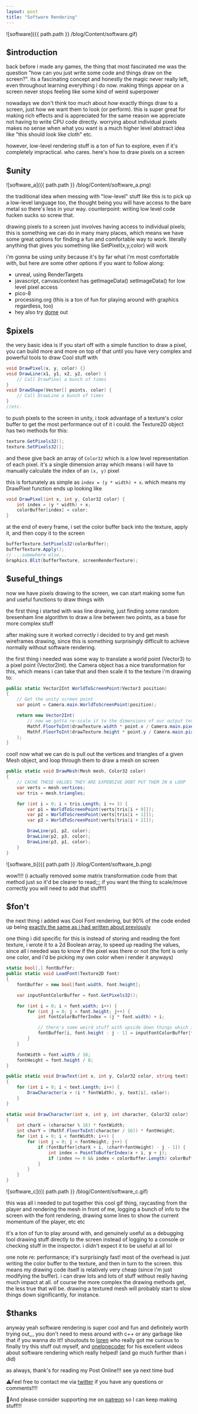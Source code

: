 ```yaml
---
layout: post
title: "Software Rendering"
---
```


![software]({{ path.path }} /blog/Content/software.gif)

## $introduction

back before i made any games, the thing that most fascinated me was the question "how can you just write some code and things draw on the screen?". its a fascinating concept and honestly the magic never really left, even throughout learning everything i do now. making things appear on a screen never stops feeling like some kind of weird superpower

nowadays we don't think too much about *how* exactly things draw to a screen, just how we want them to look (or perform). this is super great for making rich effects and is appreciated for the same reason we appreciate not having to write CPU code directly. worrying about individual pixels makes no sense when what you want is a much higher level abstract idea like "this should look like cloth" etc.

however, low-level rendering stuff is a ton of fun to explore, even if it's completely impractical. who cares. here's how to draw pixels on a screen

## $unity

![software_a]({{ path.path }} /blog/Content/software_a.png)

the traditional idea when messing with "low-level" stuff like this is to pick up a low-level language too, the thought being you will have access to the bare metal so there's less in your way. counterpoint: writing low level code fucken sucks so screw that.

drawing pixels to a screen just involves having access to individual pixels; this is something we can do in many many places, which means we have some great options for finding a fun and comfortable way to work. literally anything that gives you something like SetPixel(x,y,color) will work

i'm gonna be using unity because it's by far what i'm most comfortable with, but here are some other options if you want to follow along:
- unreal, using RenderTargets
- javascript, canvas/context has getImageData() setImageData() for low level pixel access
- pico-8
- processing.org (this is a ton of fun for playing around with graphics regardless, too)
- hey also try [dome](https://domeengine.com/) out

## $pixels

the very basic idea is if you start off with a simple function to draw a pixel, you can build more and more on top of that until you have very complex and powerful tools to draw Cool stuff with

```csharp
void DrawPixel(x, y, color) {}
void DrawLine(x1, y1, x2, y2, color) {
    // Call DrawPixel a bunch of times
}
void DrawShape(Vector[] points, color) {
    // Call DrawLine a bunch of times
}
//etc.
```

to push pixels to the screen in unity, i took advantage of a texture's color buffer to get the most performance out of it i could. the Texture2D object has two methods for this:
```csharp
texture.GetPixels32();
texture.SetPixels32();
```
and these give back an array of `Color32` which is a low level representation of each pixel. it's a single dimension array which means i will have to manually calculate the index of an `(x, y)` pixel

this is fortunately as simple as `index = (y * width) + x`. which means my DrawPixel function ends up looking like
```csharp
void DrawPixel(int x, int y, Color32 color) {
    int index = (y * width) + x;
    colorBuffer[index] = color;
}
```

at the end of every frame, i set the color buffer back into the texture, apply it, and then copy it to the screen

```csharp
bufferTexture.SetPixels32(colorBuffer);
bufferTexture.Apply();
// ...somewhere else...
Graphics.Blit(bufferTexture, screenRenderTexture);
```

## $useful_things

now we have pixels drawing to the screen, we can start making some fun and useful functions to draw things with

the first thing i started with was line drawing, just finding some random bresenham line algorithm to draw a line between two points, as a base for more complex stuff

after making sure it worked correctly i decided to try and get mesh wireframes drawing, since this is something surprisingly difficult to achieve normally without software rendering.

the first thing i needed was some way to translate a world point (Vector3) to a pixel point (Vector2Int). the Camera object has a nice transformation for this, which means i can take that and then scale it to the texture i'm drawing to:

```csharp
public static Vector2Int WorldToScreenPoint(Vector3 position)
{
    // Get the unity screen point
    var point = Camera.main.WorldToScreenPoint(position);

    return new Vector2Int(
        // now we gotta re-scale it to the dimensions of our output texture
        Mathf.FloorToInt(drawTexture.width * point.x / Camera.main.pixelWidth),
        Mathf.FloorToInt(drawTexture.height * point.y / Camera.main.pixelHeight)
    );
}
```

cool! now what we can do is pull out the vertices and triangles of a given Mesh object, and loop through them to draw a mesh on screen

```csharp
public static void DrawMesh(Mesh mesh, Color32 color)
{
    // CACHE THESE VALUES THEY ARE EXPENSIVE DONT PUT THEM IN A LOOP
    var verts = mesh.vertices;
    var tris = mesh.triangles;

    for (int i = 0; i < tris.Length; i += 3) {
        var p1 = WorldToScreenPoint(verts[tris[i + 0]]);
        var p2 = WorldToScreenPoint(verts[tris[i + 1]]);
        var p3 = WorldToScreenPoint(verts[tris[i + 2]]);

        DrawLine(p1, p2, color);
        DrawLine(p2, p3, color);
        DrawLine(p3, p1, color);
    }
}
```

![software_b]({{ path.path }} /blog/Content/software_b.png)

wow!!!! (i actually removed some matrix transformation code from that method just so it'd be clearer to read;;; if you want the thing to scale/move correctly you will need to add that stuff!!)

## $fon't

the next thing i added was Cool Font rendering, but 90% of the code ended up being [exactly the same as i had written about previously](https://jmickle66666666.github.io/blog/techart/2019/12/18/bitmap-font-renderer.html)

one thing i did specific for this is instead of storing and reading the font texture, i wrote it to a 2d Boolean array, to speed up reading the values, since all i needed was to know if the pixel was there or not (the font is only one color, and i'd be picking my own color when i render it anyways)

```csharp
static bool[,] fontBuffer;
public static void LoadFont(Texture2D font)
{
    fontBuffer = new bool[font.width, font.height];

    var inputFontColorBuffer = font.GetPixels32();

    for (int i = 0; i < font.width; i++) {
        for (int j = 0; j < font.height; j++) {
            int fontColorBufferIndex = (j * font.width) + i;

            // there's some weird stuff with upside down things which i also encountered in my bitmap font renderer
            fontBuffer[i, font.height - j - 1] = inputFontColorBuffer[fontColorBufferIndex].a > 0;
        }
    }

    fontWidth = font.width / 16;
    fontHeight = font.height / 8;
}

public static void DrawText(int x, int y, Color32 color, string text)
{
    for (int i = 0; i < text.Length; i++) {
        DrawCharacter(x + (i * fontWidth), y, text[i], color);
    }
}

static void DrawCharacter(int x, int y, int character, Color32 color)
{
    int charX = (character % 16) * fontWidth;
    int charY = (Mathf.FloorToInt(character / 16)) * fontHeight;
    for (int i = 0; i < fontWidth; i++) {
        for (int j = 0; j < fontHeight; j++) {
            if (fontBuffer[charX + i, (charY+fontHeight) - j - 1]) {
                int index = PointToBufferIndex(x + i, y + j);
                if (index >= 0 && index < colorBuffer.Length) colorBuffer[index] = color;
            }
        }
    }
}
```

![software_c]({{ path.path }} /blog/Content/software_c.gif)

this was all i needed to put together this cool gif thing, raycasting from the player and rendering the mesh in front of me, logging a bunch of info to the screen with the font rendering, drawing some lines to show the current momentum of the player, etc etc

it's a ton of fun to play around with, and genuinely useful as a debugging tool drawing stuff directly to the screen instead of logging to a console or checking stuff in the inspector. i didn't expect it to be useful at all lol

one note re: performance; it's surprisingly fast! most of the overhead is just writing the color buffer to the texture, and then in turn to the screen. this means my drawing code itself is relatively very cheap (since i'm just modifying the buffer). i can draw lots and lots of stuff without really having much impact at all. of course the more complex the drawing methods get, the less true that will be. drawing a textured mesh will probably start to slow things down significantly, for instance.

## $thanks

anyway yeah software rendering is super cool and fun and definitely worth trying out,,, you don't need to mess around with c++ or any garbage like that if you wanna do it!! shoutouts to [loren](https://twitter.com/lorenschmidt) who really got me curious to finally try this stuff out myself, and [onelonecoder](https://www.youtube.com/watch?v=ih20l3pJoeU) for his excellent videos about software rendering which really helped! (and go much further than i did)

as always, thank's for reading my Post Online!!! see ya next time bud

⚠️Feel free to contact me via [twitter](https://twitter.com/jazzmickle) if you have any questions or comments!!!! 

💛And please consider supporting me on [patreon](http://patreon.com/jazzmickle) so I can keep making stuff!!!